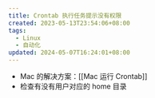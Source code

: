 ```yaml
---
title: Crontab 执行任务提示没有权限
created: 2023-05-13T23:54:06+08:00
tags:
  - Linux
  - 自动化
updated: 2024-05-07T16:24:01+08:00
---
```


- Mac 的解决方案：[[Mac 运行 Crontab]]
- 检查有没有用户对应的 home 目录
